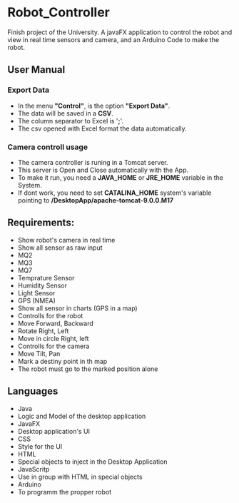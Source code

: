 # Robot_Controller
Finish project of the University. A javaFX application to control the robot and view in real time sensors and camera, and an Arduino Code to make the robot.

## User Manual
### Export Data
- In the menu **"Control"**, is the option **"Export Data"**.
- The data will be saved in a **CSV**.
- The column separator to Excel is '**;**'.
- The csv opened with Excel format the data automatically.

### Camera controll usage
- The camera controller is runing in a Tomcat server.
- This server is Open and Close automatically with the App.
- To make it run, you need a **JAVA_HOME** or **JRE_HOME** variable in the System.
- If dont work, you need to set **CATALINA_HOME** system's variable pointing to **/DesktopApp/apache-tomcat-9.0.0.M17**

## Requirements:
 - Show robot's camera in real time
 - Show all sensor as raw input
  -  MQ2
  -  MQ3
  -  MQ7
  -  Temprature Sensor
  -  Humidity Sensor
  -  Light Sensor
  -  GPS (NMEA)
 - Show all sensor in charts (GPS in a map)
 - Controlls for the robot
  -  Move Forward, Backward
  -  Rotate Right, Left
  -  Move in circle Right, left
 - Controlls for the camera
  -  Move Tilt, Pan
 - Mark a destiny point in th map
  -  The robot must go to the marked position alone 
  
## Languages
 - Java
  -  Logic and Model of the desktop application
 - JavaFX
  -  Desktop application's UI
 - CSS
  -  Style for the UI
 - HTML
  -  Special objects to inject in the Desktop Application
 - JavaScritp
  -  Use in group with HTML in special objects
 - Arduino
  -  To programm the propper robot
